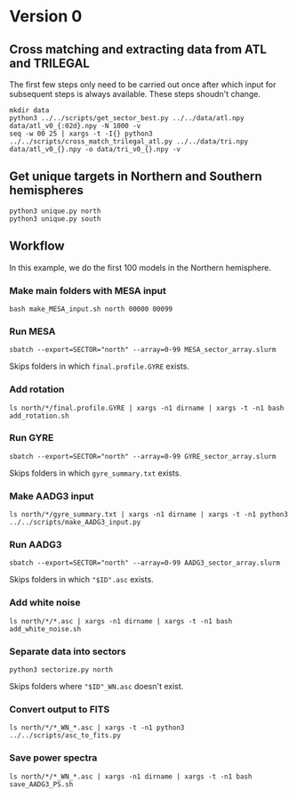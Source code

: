 # Version 0

## Cross matching and extracting data from ATL and TRILEGAL

The first few steps only need to be carried out once after which input
for subsequent steps is always available.  These steps shoudn't
change.

    mkdir data
    python3 ../../scripts/get_sector_best.py ../../data/atl.npy data/atl_v0_{:02d}.npy -N 1000 -v
    seq -w 00 25 | xargs -t -I{} python3 ../../scripts/cross_match_trilegal_atl.py ../../data/tri.npy data/atl_v0_{}.npy -o data/tri_v0_{}.npy -v

## Get unique targets in Northern and Southern hemispheres

    python3 unique.py north
    python3 unique.py south

## Workflow

In this example, we do the first 100 models in the Northern hemisphere.

### Make main folders with MESA input

    bash make_MESA_input.sh north 00000 00099

### Run MESA

    sbatch --export=SECTOR="north" --array=0-99 MESA_sector_array.slurm

Skips folders in which ``final.profile.GYRE`` exists.

### Add rotation

    ls north/*/final.profile.GYRE | xargs -n1 dirname | xargs -t -n1 bash add_rotation.sh

### Run GYRE

    sbatch --export=SECTOR="north" --array=0-99 GYRE_sector_array.slurm

Skips folders in which ``gyre_summary.txt`` exists.

### Make AADG3 input

    ls north/*/gyre_summary.txt | xargs -n1 dirname | xargs -t -n1 python3 ../../scripts/make_AADG3_input.py

### Run AADG3

    sbatch --export=SECTOR="north" --array=0-99 AADG3_sector_array.slurm

Skips folders in which ``"$ID".asc`` exists.

### Add white noise

    ls north/*/*.asc | xargs -n1 dirname | xargs -t -n1 bash add_white_noise.sh

### Separate data into sectors

    python3 sectorize.py north

Skips folders where ``"$ID"_WN.asc`` doesn't exist.

### Convert output to FITS

    ls north/*/*_WN_*.asc | xargs -t -n1 python3 ../../scripts/asc_to_fits.py

### Save power spectra

    ls north/*/*_WN_*.asc | xargs -n1 dirname | xargs -t -n1 bash save_AADG3_PS.sh

